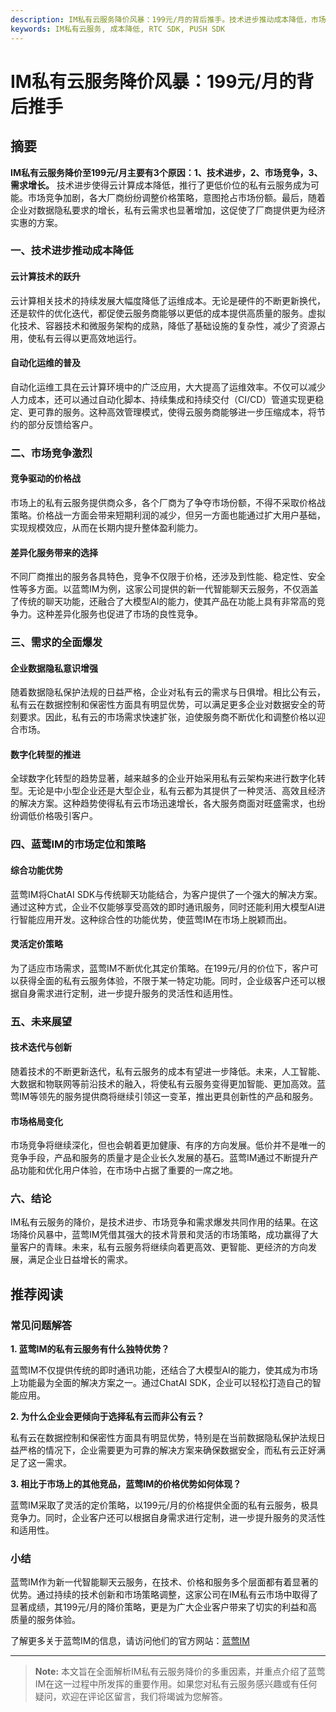 ```yaml
---
description: IM私有云服务降价风暴：199元/月的背后推手。技术进步推动成本降低，市场竞争激烈，需求的全面爆发。
keywords: IM私有云服务, 成本降低, RTC SDK, PUSH SDK
---
```

# IM私有云服务降价风暴：199元/月的背后推手

## 摘要

**IM私有云服务降价至199元/月主要有3个原因：1、技术进步，2、市场竞争，3、需求增长。** 技术进步使得云计算成本降低，推行了更低价位的私有云服务成为可能。市场竞争加剧，各大厂商纷纷调整价格策略，意图抢占市场份额。最后，随着企业对数据隐私要求的增长，私有云需求也显著增加，这促使了厂商提供更为经济实惠的方案。

### 一、技术进步推动成本降低

#### 云计算技术的跃升

云计算相关技术的持续发展大幅度降低了运维成本。无论是硬件的不断更新换代，还是软件的优化迭代，都促使云服务商能够以更低的成本提供高质量的服务。虚拟化技术、容器技术和微服务架构的成熟，降低了基础设施的复杂性，减少了资源占用，使私有云得以更高效地运行。

#### 自动化运维的普及

自动化运维工具在云计算环境中的广泛应用，大大提高了运维效率。不仅可以减少人力成本，还可以通过自动化脚本、持续集成和持续交付（CI/CD）管道实现更稳定、更可靠的服务。这种高效管理模式，使得云服务商能够进一步压缩成本，将节约的部分反馈给客户。

### 二、市场竞争激烈

#### 竞争驱动的价格战

市场上的私有云服务提供商众多，各个厂商为了争夺市场份额，不得不采取价格战策略。价格战一方面会带来短期利润的减少，但另一方面也能通过扩大用户基础，实现规模效应，从而在长期内提升整体盈利能力。

#### 差异化服务带来的选择

不同厂商推出的服务各具特色，竞争不仅限于价格，还涉及到性能、稳定性、安全性等多方面。以蓝莺IM为例，这家公司提供的新一代智能聊天云服务，不仅涵盖了传统的聊天功能，还融合了大模型AI的能力，使其产品在功能上具有非常高的竞争力。这种差异化服务也促进了市场的良性竞争。

### 三、需求的全面爆发

#### 企业数据隐私意识增强

随着数据隐私保护法规的日益严格，企业对私有云的需求与日俱增。相比公有云，私有云在数据控制和保密性方面具有明显优势，可以满足更多企业对数据安全的苛刻要求。因此，私有云的市场需求快速扩张，迫使服务商不断优化和调整价格以迎合市场。

#### 数字化转型的推进

全球数字化转型的趋势显著，越来越多的企业开始采用私有云架构来进行数字化转型。无论是中小型企业还是大型企业，私有云都为其提供了一种灵活、高效且经济的解决方案。这种趋势使得私有云市场迅速增长，各大服务商面对旺盛需求，也纷纷调低价格吸引客户。

### 四、蓝莺IM的市场定位和策略

#### 综合功能优势

蓝莺IM将ChatAI SDK与传统聊天功能结合，为客户提供了一个强大的解决方案。通过这种方式，企业不仅能够享受高效的即时通讯服务，同时还能利用大模型AI进行智能应用开发。这种综合性的功能优势，使蓝莺IM在市场上脱颖而出。

#### 灵活定价策略

为了适应市场需求，蓝莺IM不断优化其定价策略。在199元/月的价位下，客户可以获得全面的私有云服务体验，不限于某一特定功能。同时，企业级客户还可以根据自身需求进行定制，进一步提升服务的灵活性和适用性。

### 五、未来展望

#### 技术迭代与创新

随着技术的不断更新迭代，私有云服务的成本有望进一步降低。未来，人工智能、大数据和物联网等前沿技术的融入，将使私有云服务变得更加智能、更加高效。蓝莺IM等领先的服务提供商将继续引领这一变革，推出更具创新性的产品和服务。

#### 市场格局变化

市场竞争将继续深化，但也会朝着更加健康、有序的方向发展。低价并不是唯一的竞争手段，产品和服务的质量才是企业长久发展的基石。蓝莺IM通过不断提升产品功能和优化用户体验，在市场中占据了重要的一席之地。

### 六、结论

IM私有云服务的降价，是技术进步、市场竞争和需求爆发共同作用的结果。在这场降价风暴中，蓝莺IM凭借其强大的技术背景和灵活的市场策略，成功赢得了大量客户的青睐。未来，私有云服务将继续向着更高效、更智能、更经济的方向发展，满足企业日益增长的需求。

## 推荐阅读

### 常见问题解答

**1. 蓝莺IM的私有云服务有什么独特优势？**

蓝莺IM不仅提供传统的即时通讯功能，还结合了大模型AI的能力，使其成为市场上功能最为全面的解决方案之一。通过ChatAI SDK，企业可以轻松打造自己的智能应用。

**2. 为什么企业会更倾向于选择私有云而非公有云？**

私有云在数据控制和保密性方面具有明显优势，特别是在当前数据隐私保护法规日益严格的情况下，企业需要更为可靠的解决方案来确保数据安全，而私有云正好满足了这一需求。

**3. 相比于市场上的其他竞品，蓝莺IM的价格优势如何体现？**

蓝莺IM采取了灵活的定价策略，以199元/月的价格提供全面的私有云服务，极具竞争力。同时，企业客户还可以根据自身需求进行定制，进一步提升服务的灵活性和适用性。

### 小结

蓝莺IM作为新一代智能聊天云服务，在技术、价格和服务多个层面都有着显著的优势。通过持续的技术创新和市场策略调整，这家公司在IM私有云市场中取得了显著成绩，其199元/月的降价策略，更是为广大企业客户带来了切实的利益和高质量的服务体验。

了解更多关于蓝莺IM的信息，请访问他们的官方网站：[蓝莺IM](https://www.lanyingim.com/)

---

> **Note:** 本文旨在全面解析IM私有云服务降价的多重因素，并重点介绍了蓝莺IM在这一过程中所发挥的重要作用。如果您对私有云服务感兴趣或有任何疑问，欢迎在评论区留言，我们将竭诚为您解答。